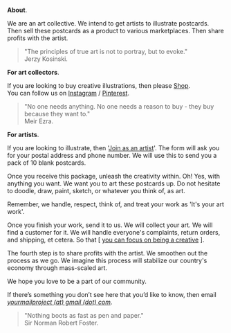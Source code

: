 **About**.

We are an art collective. We intend to get artists to illustrate postcards. Then sell these postcards as a product to various marketplaces. Then share profits with the artist.

> "The principles of true art is not to portray, but to evoke."  
> Jerzy Kosinski.

**For art collectors**.

If you are looking to buy creative illustrations, then please <a href="https://yourmailproject.stores.instamojo.com" target="_blank">Shop</a>.  
You can follow us on <a href="https://www.instagram.com/yourmailproject" target="_blank">Instagram</a> / <a href="https://in.pinterest.com/yourmailproject" target="_blank">Pinterest</a>.

> "No one needs anything. No one needs a reason to buy - they buy because they want to."  
> Meir Ezra.

**For artists**.

If you are looking to illustrate, then '<a href="https://yourmailproject.typeform.com/to/krhWpQJZ" target="_blank">Join as an artist</a>'. The form will ask you for your postal address and phone number. We will use this to send you a pack of 10 blank postcards.

Once you receive this package, unleash the creativity within. Oh! Yes, with anything you want. We want you to art these postcards up. Do not hesitate to doodle, draw, paint, sketch, or whatever you think of, as art.

Remember, we handle, respect, think of, and treat your work as 'It's your art work'.

Once you finish your work, send it to us. We will collect your art. We will find a customer for it. We will handle everyone's complaints, return orders, and shipping, et cetera. So that [ [you can focus on being a creative]() ].

The fourth step is to share profits with the artist. We smoothen out the process as we go. We imagine this process will stabilize our country's economy through mass-scaled art.

We hope you love to be a part of our community.

If there’s something you don’t see here that you’d like to know, then email  
[_yourmailproject (at) gmail (dot) com_](mailto:yourmailproject@gmail.com).

> "Nothing boots as fast as pen and paper."  
> Sir Norman Robert Foster.